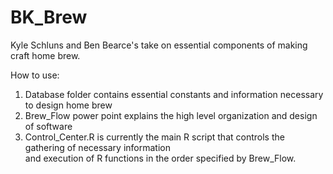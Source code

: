 # BK_Brew
Kyle Schluns and Ben Bearce's take on essential components of making craft home brew.

How to use:  
1) Database folder contains essential constants and information necessary to design home brew  
2) Brew_Flow power point explains the high level organization and design of software  
3) Control_Center.R is currently the main R script that controls the gathering of necessary information  
   and execution of R functions in the order specified by Brew_Flow.   